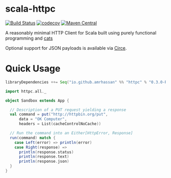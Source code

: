 # scala-httpc
[![Build Status](https://travis-ci.org/amrhassan/scala-httpc.svg?branch=master)](https://travis-ci.org/amrhassan/scala-httpc)
[![codecov](https://codecov.io/gh/amrhassan/scala-httpc/branch/master/graph/badge.svg)](https://codecov.io/gh/amrhassan/scala-httpc)
[![Maven Central](https://maven-badges.herokuapp.com/maven-central/io.github.amrhassan/scala-httpc_2.11/badge.svg)](https://maven-badges.herokuapp.com/maven-central/io.github.amrhassan/scala-httpc_2.11)

A reasonably minimal HTTP Client for Scala built using purely functional programming and [cats](https://github.com/typelevel/cats)

Optional support for JSON payloads is available via [Circe](https://github.com/travisbrown/circe).

# Quick Usage #

```sbt
libraryDependencies ++= Seq("io.github.amrhassan" %% "httpc" % "0.3.0-RC2")
```

```scala
import httpc.all._

object Sandbox extends App {

  // Description of a PUT request yielding a response
  val command = put("http://httpbin.org/put", 
      data = "OK Computer",
      headers = List(cacheControlNoCache))

  // Run the command into an Either[HttpError, Response]
  run(command) match {
    case Left(error) => println(error)
    case Right(response) =>
      println(response.status)
      println(response.text)
      println(response.json)
  }
}
```
